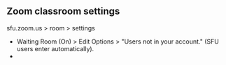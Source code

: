 ## Zoom classroom settings

sfu.zoom.us > room > settings
- Waiting Room (On) > Edit Options > "Users not in your account." (SFU users enter automatically).
- 
